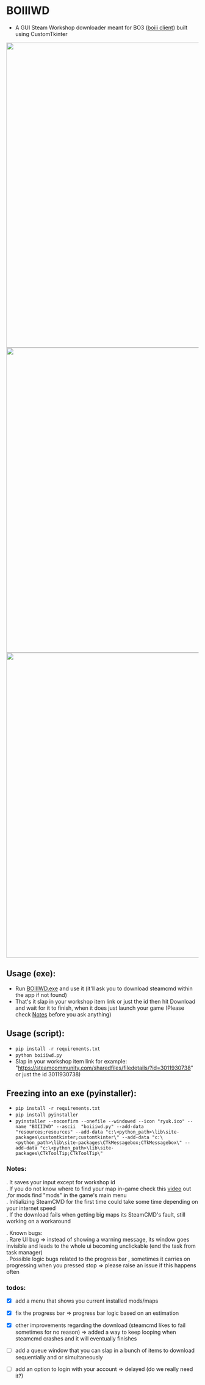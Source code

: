 # BOIIIWD
- A GUI Steam Workshop downloader meant for BO3 ([boiii client](https://github.com/Ezz-lol/boiii-free)) built using CustomTkinter <br>

<p float="left">
  <img src="https://github.com/faroukbmiled/BOIIIWD/assets/51106560/5197f0d8-9bf9-4dbb-bef7-748e7d7aaad2" width="800" />
  <img src="https://github.com/faroukbmiled/BOIIIWD/assets/51106560/c3b5e658-bc59-4757-becd-a09ce5a4035e" width="800" /> 
  <img src="https://github.com/faroukbmiled/BOIIIWD/assets/51106560/710ab04c-d289-43db-9dc7-4801b074a701" width="800" />
</p>

## Usage (exe):
- Run [BOIIIWD.exe](https://github.com/faroukbmiled/BOIIIWD/releases/latest/download/Release.zip) and use it (it'll ask you to download steamcmd within the app if not found)
- That's it slap in your workshop item link or just the id then hit Download and wait for it to finish, when it does just launch your game (Please check [Notes](#notes) before you ask anything)

## Usage (script):
- ```pip install -r requirements.txt```
- ```python boiiiwd.py```
- Slap in your workshop item link for example: "https://steamcommunity.com/sharedfiles/filedetails/?id=3011930738" or just the id 3011930738)

## Freezing into an exe (pyinstaller):
- ```pip install -r requirements.txt```
- ```pip install pyinstaller```
- ```pyinstaller --noconfirm --onefile --windowed --icon "ryuk.ico" --name "BOIIIWD" --ascii  "boiiiwd.py" --add-data "resources;resources" --add-data "c:\<python_path>\lib\site-packages\customtkinter;customtkinter\" --add-data "c:\<python_path>\lib\site-packages\CTkMessagebox;CTkMessagebox\" --add-data "c:\<python_path>\lib\site-packages\CTkToolTip;CTkToolTip\"```

<a name="notes"></a>
### Notes:
. It saves your input except for workshop id <br>
. If you do not know where to find your map in-game check this [video](https://youtu.be/XIQjfXXlgQs?t=260) out ,for mods find "mods" in the game's main menu <br>
. Initializing SteamCMD for the first time could take some time depending on your internet speed <br>
. If the download fails when getting big maps its SteamCMD's fault, still working on a workaround <br>

. Known bugs: <br>
. Rare UI bug => instead of showing a warning message, its window goes invisible and leads to the whole ui becoming unclickable (end the task from task manager) <br>
. Possible logic bugs related to the progress bar , sometimes it carries on progressing when you pressed stop => please raise an issue if this happens often <br>
  
### todos:
- [x] add a menu that shows you current installed mods/maps
- [x] fix the progress bar => progress bar logic based on an estimation
- [x] other improvements regarding the download (steamcmd likes to fail sometimes for no reason) => added a way to keep looping when steamcmd crashes and it will eventually finishes
- [ ] add a queue window that you can slap in a bunch of items to download sequentially and or simultaneously
- [ ] add an option to login with your account => delayed (do we really need it?)

